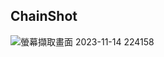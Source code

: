 ## ChainShot
![螢幕擷取畫面 2023-11-14 224158](https://github.com/z-institute/Web3-Frontend-Dev-Batch-2-HW/assets/13402112/a327ceef-6e71-46bc-bd63-e3e65a878834)
